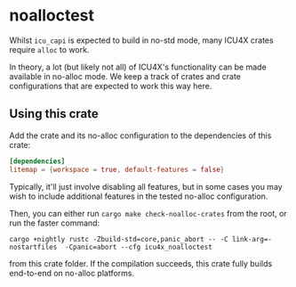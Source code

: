 # noalloctest

Whilst `icu_capi` is expected to build in no-std mode, many ICU4X crates require `alloc` to work.

In theory, a lot (but likely not all) of ICU4X's functionality can be made available in no-alloc mode. We keep a track of crates and crate configurations that are expected to work this way here.

## Using this crate

Add the crate and its no-alloc configuration to the dependencies of this crate:

```toml
[dependencies]
litemap = {workspace = true, default-features = false}
```

Typically, it'll just involve disabling all features, but in some cases you may wish to include additional features in the tested no-alloc configuration.


Then, you can either run `cargo make check-noalloc-crates` from the root, or run the faster command:


```
cargo +nightly rustc -Zbuild-std=core,panic_abort -- -C link-arg=-nostartfiles  -Cpanic=abort --cfg icu4x_noalloctest
```

from this crate folder. If the compilation succeeds, this crate fully builds end-to-end on no-alloc platforms.



